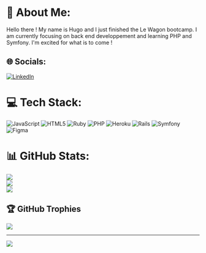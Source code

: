 # 💫 About Me:
Hello there ! My name is Hugo and I just finished the Le Wagon bootcamp. I am currently focusing on back end developpement and learning PHP and Symfony. I'm excited for what is to come !


## 🌐 Socials:
[![LinkedIn](https://img.shields.io/badge/LinkedIn-%230077B5.svg?logo=linkedin&logoColor=white)](https://linkedin.com/in/hugo-ferrier-4a2892196) 

# 💻 Tech Stack:
![JavaScript](https://img.shields.io/badge/javascript-%23323330.svg?style=flat&logo=javascript&logoColor=%23F7DF1E) ![HTML5](https://img.shields.io/badge/html5-%23E34F26.svg?style=flat&logo=html5&logoColor=white) ![Ruby](https://img.shields.io/badge/ruby-%23CC342D.svg?style=flat&logo=ruby&logoColor=white) ![PHP](https://img.shields.io/badge/php-%23777BB4.svg?style=flat&logo=php&logoColor=white) ![Heroku](https://img.shields.io/badge/heroku-%23430098.svg?style=flat&logo=heroku&logoColor=white) ![Rails](https://img.shields.io/badge/rails-%23CC0000.svg?style=flat&logo=ruby-on-rails&logoColor=white) ![Symfony](https://img.shields.io/badge/symfony-%23000000.svg?style=flat&logo=symfony&logoColor=white) ![Figma](https://img.shields.io/badge/figma-%23F24E1E.svg?style=flat&logo=figma&logoColor=white)
# 📊 GitHub Stats:
![](https://github-readme-stats.vercel.app/api?username=Hufer02&theme=dark&hide_border=false&include_all_commits=false&count_private=false)<br/>
![](https://github-readme-streak-stats.herokuapp.com/?user=Hufer02&theme=dark&hide_border=false)<br/>
![](https://github-readme-stats.vercel.app/api/top-langs/?username=Hufer02&theme=dark&hide_border=false&include_all_commits=false&count_private=false&layout=compact)

## 🏆 GitHub Trophies
![](https://github-profile-trophy.vercel.app/?username=Hufer02&theme=radical&no-frame=false&no-bg=true&margin-w=4)

---
[![](https://visitcount.itsvg.in/api?id=Hufer02&icon=0&color=0)](https://visitcount.itsvg.in)

